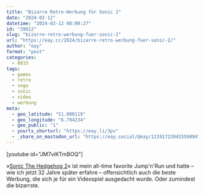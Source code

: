 ```yaml
---
title: "Bizarre Retro-Werbung für Sonic 2"
date: "2024-02-12"
datetime: "2024-02-12 08:00:27"
id: "39012"
slug: "bizarre-retro-werbung-fuer-sonic-2"
url: "https://eay.cc/2024/bizarre-retro-werbung-fuer-sonic-2/"
author: "eay"
format: "post"
categories:
  - 0815
tags:
  - games
  - retro
  - sega
  - sonic
  - video
  - werbung
meta:
  - geo_latitude: "51.000119"
  - geo_longitude: "6.794234"
  - geo_public: "1"
  - yourls_shorturl: "https://eay.li/3pv"
  - _share_on_mastodon_url: "https://eay.social/@eay/111917220415590947"
---
```


\[youtube id="JM7viKTmBOQ"\]

»[Sonic The Hedgehog 2](https://en.wikipedia.org/wiki/Sonic_the_Hedgehog_2)« ist mein all-time favorite Jump'n'Run und hatte – wie ich jetzt 32 Jahre später erfahre – offensichtlich auch die beste Werbung, die sich je für ein Videospiel ausgedacht wurde. Oder zumindest die bizarrste.

